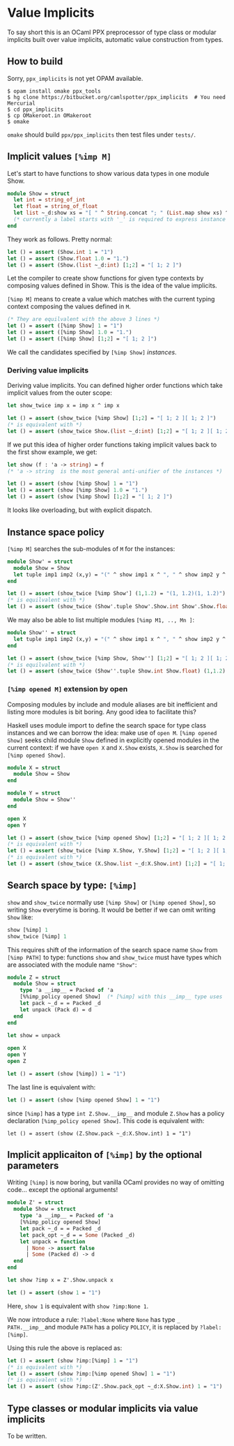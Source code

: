 # Value Implicits

To say short this is an OCaml PPX preprocessor
of type class or modular implicits built over value implicits,
automatic value construction from types.

## How to build

Sorry, `ppx_implicits` is not yet OPAM available.

```shell
$ opam install omake ppx_tools
$ hg clone https://bitbucket.org/camlspotter/ppx_implicits  # You need Mercurial
$ cd ppx_implicits
$ cp OMakeroot.in OMakeroot
$ omake
```

`omake` should build `ppx/ppx_implicits` then test files under `tests/`.

## Implicit values `[%imp M]`

Let's start to have functions to show various data types in one module Show.

```ocaml
module Show = struct
  let int = string_of_int
  let float = string_of_float
  let list ~_d:show xs = "[ " ^ String.concat "; " (List.map show xs) ^ " ]"
  (* currently a label starts with '_' is required to express instance dependencies *)
end
```

They work as follows. Pretty normal:

```ocaml
let () = assert (Show.int 1 = "1")
let () = assert (Show.float 1.0 = "1.")
let () = assert (Show.(list ~_d:int) [1;2] = "[ 1; 2 ]")
```

Let the compiler to create show functions for given type contexts by composing
values defined in Show.  This is the idea of the value implicits.

`[%imp M]` means to create a value which matches with the current typing context
composing the values defined in `M`.

```ocaml
(* They are equilvalent with the above 3 lines *)
let () = assert ([%imp Show] 1 = "1")
let () = assert ([%imp Show] 1.0 = "1.")
let () = assert ([%imp Show] [1;2] = "[ 1; 2 ]")
```

We call the candidates specified by `[%imp Show]` *instances*.

### Deriving value implicits
  
Deriving value implicits.  You can defined higher order functions which take
implicit values from the outer scope:

```ocaml
let show_twice imp x = imp x ^ imp x

let () = assert (show_twice [%imp Show] [1;2] = "[ 1; 2 ][ 1; 2 ]")
(* is equivalent with *)
let () = assert (show_twice Show.(list ~_d:int) [1;2] = "[ 1; 2 ][ 1; 2 ]")
```

If we put this idea of higher order functions taking implicit values 
back to the first show example, we get:

```ocaml
let show (f : 'a -> string) = f
(* 'a -> string  is the most general anti-unifier of the instances *)

let () = assert (show [%imp Show] 1 = "1")
let () = assert (show [%imp Show] 1.0 = "1.")
let () = assert (show [%imp Show] [1;2] = "[ 1; 2 ]")
```

It looks like overloading, but with explicit dispatch.

## Instance space policy

`[%imp M]` searches the sub-modules of `M` for the instances:
  
```ocaml
module Show' = struct
  module Show = Show
  let tuple imp1 imp2 (x,y) = "(" ^ show imp1 x ^ ", " ^ show imp2 y ^ ")"
end

let () = assert (show_twice [%imp Show'] (1,1.2) = "(1, 1.2)(1, 1.2)")
(* is equilvalent with *)
let () = assert (show_twice (Show'.tuple Show'.Show.int Show'.Show.float) (1,1.2) = "(1, 1.2)(1, 1.2)")
```

We may also be able to list multiple modules `[%imp M1, .., Mn ]`: 

```ocaml
module Show'' = struct
  let tuple imp1 imp2 (x,y) = "(" ^ show imp1 x ^ ", " ^ show imp2 y ^ ")"
end

let () = assert (show_twice [%imp Show, Show''] [1;2] = "[ 1; 2 ][ 1; 2 ]")
(* is equilvalent with *)
let () = assert (show_twice (Show''.tuple Show.int Show.float) (1,1.2) = "(1, 1.2)(1, 1.2)")
```

### `[%imp opened M]` extension by open

Composing modules by include and module aliases are bit inefficient 
and listing more modules is bit boring. Any good idea to facilitate this?

Haskell uses module import to define the search space for type class instances
and we can borrow the idea: make use of `open M`.
`[%imp opened Show]` seeks child module `Show` defined 
in explicitly opened modules in the current context: if we have `open X`
and `X.Show` exists, `X.Show` is searched for `[%imp opened Show]`.

```ocaml
module X = struct
  module Show = Show
end

module Y = struct
  module Show = Show''
end

open X
open Y

let () = assert (show_twice [%imp opened Show] [1;2] = "[ 1; 2 ][ 1; 2 ]")
(* is equivalent with *)
let () = assert (show_twice [%imp X.Show, Y.Show] [1;2] = "[ 1; 2 ][ 1; 2 ]") 
(* is equivalent with *)
let () = assert (show_twice (X.Show.list ~_d:X.Show.int) [1;2] = "[ 1; 2 ][ 1; 2 ]") 
```

## Search space by type: `[%imp]` 

`show` and `show_twice` normally use `[%imp Show]` or `[%imp opened Show]`, so writing 
`Show` everytime is boring. It would be better if we can omit writing `Show` like:

```ocaml
show [%imp] 1
show_twice [%imp] 1
```

This requires shift of the information of the search space name `Show` from
`[%imp PATH]` to type:  functions `show` and `show_twice` must have
types which are associated with the module name `"Show"`:

```ocaml
module Z = struct
  module Show = struct
    type 'a __imp__ = Packed of 'a
	[%%imp_policy opened Show]  (* [%imp] with this __imp__ type uses  opened Show  policy *)
    let pack ~_d = = Packed _d 
    let unpack (Pack d) = d
  end
end
    
let show = unpack

open X
open Y
open Z

let () = assert (show [%imp]) 1 = "1")
```

The last line is equivalent with:

```ocaml
let () = assert (show [%imp opened Show] 1 = "1")
```

since `[%imp]` has a type `int Z.Show.__imp__` and module `Z.Show`
has a policy declaration `[%imp_policy opened Show]`.
This code is equivalent with:

```
let () = assert (show (Z.Show.pack ~_d:X.Show.int) 1 = "1")
```

## Implicit applicaiton of `[%imp]` by the optional parameters

Writing `[%imp]` is now boring, but vanilla OCaml provides
no way of omitting code... except the optional arguments!

```ocaml
module Z' = struct
  module Show = struct
    type 'a __imp__ = Packed of 'a
	[%%imp_policy opened Show]
    let pack ~_d = = Packed _d 
    let pack_opt ~_d = = Some (Packed _d)
    let unpack = function
      | None -> assert false
      | Some (Packed d) -> d
  end
end

let show ?imp x = Z'.Show.unpack x

let () = assert (show 1 = "1")
```

Here, `show 1` is equivalent with `show ?imp:None 1`.

We now introduce a rule: `?label:None`  where `None` has
type `_ PATH.__imp__`and module `PATH` has a policy `POLICY`,
it is replaced by `?label:[%imp]`.

Using this rule the above is replaced as:

```ocaml
let () = assert (show ?imp:[%imp] 1 = "1")
(* is equivalent with *)
let () = assert (show ?imp:[%imp opened Show] 1 = "1")
(* is equivalent with *)
let () = assert (show ?imp:(Z'.Show.pack_opt ~_d:X.Show.int) 1 = "1")
```

## Type classes or modular implicits via value implicits

To be written.
